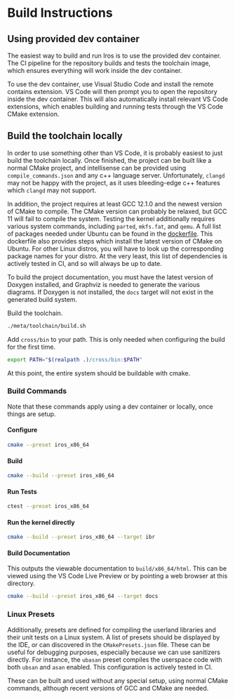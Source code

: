 # Build Instructions

## Using provided dev container

The easiest way to build and run Iros is to use the provided dev container. The CI pipeline for the repository builds
and tests the toolchain image, which ensures everything will work inside the dev container.

To use the dev container, use Visual Studio Code and install the remote contains extension. VS Code will then prompt you
to open the repository inside the dev container. This will also automatically install relevant VS Code extensions, which
enables building and running tests through the VS Code CMake extension.

## Build the toolchain locally

In order to use something other than VS Code, it is probably easiest to just build the toolchain locally. Once finished,
the project can be built like a normal CMake project, and intellisense can be provided using `compile_commands.json` and
any c++ language server. Unfortunately, `clangd` may not be happy with the project, as it uses bleeding-edge c++
features which `clangd` may not support.

In addition, the project requires at least GCC 12.1.0 and the newest version of CMake to compile. The CMake version can
probably be relaxed, but GCC 11 will fail to compile the system. Testing the kernel additionally requires various system
commands, including `parted`, `mkfs.fat`, and `qemu`. A full list of packages needed under Ubuntu can be found in the
[dockerfile](https://github.com/ColeTrammer/iros/tree/iris/meta/docker/Dockerfile). This dockerfile also provides steps
which install the latest version of CMake on Ubuntu. For other Linux distros, you will have to look up the corresponding
package names for your distro. At the very least, this list of dependencies is actively tested in CI, and so will always
be up to date.

To build the project documentation, you must have the latest version of Doxygen installed, and Graphviz is needed to
generate the various diagrams. If Doxygen is not installed, the `docs` target will not exist in the generated build
system.

Build the toolchain.

```sh
./meta/toolchain/build.sh
```

Add `cross/bin` to your path. This is only needed when configuring the build for the first time.

```sh
export PATH="$(realpath .)/cross/bin:$PATH"
```

At this point, the entire system should be buildable with cmake.

### Build Commands

Note that these commands apply using a dev container or locally, once things are setup.

#### Configure

```sh
cmake --preset iros_x86_64
```

#### Build

```sh
cmake --build --preset iros_x86_64
```

#### Run Tests

```sh
ctest --preset iros_x86_64
```

#### Run the kernel directly

```sh
cmake --build --preset iros_x86_64 --target ibr
```

#### Build Documentation

This outputs the viewable documentation to `build/x86_64/html`. This can be viewed using the VS Code Live Preview or by
pointing a web browser at this directory.

```sh
cmake --build --preset iros_x86_64 --target docs
```

### Linux Presets

Additionally, presets are defined for compiling the userland libraries and their unit tests on a Linux system. A list of
presets should be displayed by the IDE, or can discovered in the `CMakePresets.json` file. These can be useful for
debugging purposes, especially because we can use sanitizers directly. For instance, the `ubasan` preset compiles the
userspace code with both `ubsan` and `asan` enabled. This configuration is actively tested in CI.

These can be built and used without any special setup, using normal CMake commands, although recent versions of GCC and
CMake are needed.
